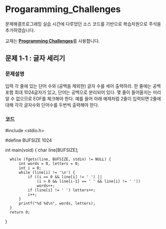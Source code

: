 # Progaramming_Challenges


문제해결프로그래밍 실습 시간에 다루었던 소스 코드를 기반으로 복습차원으로 주석을 추가하였습니다.

교재는 [**Programming Challenges**](http://www.programming-challenges.com)를 사용합니다.


## 문제 1-1 : 글자 세리기

### 문제설명

입력 각 줄에 있는 단어 수와 (공백을 제외한) 글자 수를 세어 출력하라. 한 줄에는 공백 포함 최대 1024글자가 있고, 단어는 공백으로 분리되어 있다. 몇 줄이 들어올지는 미리 알 수 없으므로 EOF를 체크해야 한다. 예를 들어 아래 예제처럼 2줄이 입력되면 2줄에 대해 각각 글자수와 단어수를 두번씩 출력해야 한다.

### 코드

  #include <stdio.h>

  #define BUFSIZE 1024

  int main(void)
  {
      char line[BUFSIZE];

      while (fgets(line, BUFSIZE, stdin) != NULL) {
          int words = 0, letters = 0;
          int i = 0;
          while (line[i] != '\n') {
              if ((i == 0 && line[i] != ' ') ||
                  (i > 0 && line[i-1] == ' ' && line[i] != ' '))
                  words++;
              if (line[i] != ' ') letters++;
              i++;
          }
          printf("%d %d\n", words, letters);
      }
      return 0;
  }
